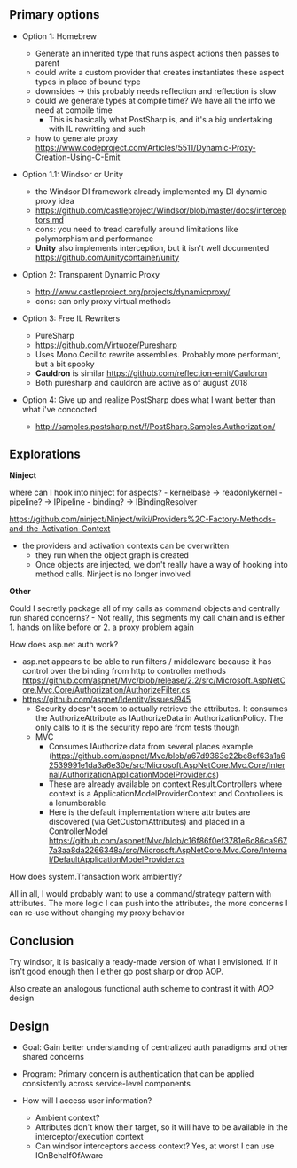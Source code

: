 ﻿#

## Primary options
- Option 1: Homebrew
    - Generate an inherited type that runs aspect actions then passes to parent
    - could write a custom provider that creates instantiates these aspect types in place of bound type
    - downsides -> this probably needs reflection and reflection is slow
    - could we generate types at compile time? We have all the info we need at compile time
		- This is basically what PostSharp is, and it's a big undertaking with IL rewritting and such
	- how to generate proxy https://www.codeproject.com/Articles/5511/Dynamic-Proxy-Creation-Using-C-Emit 
- Option 1.1: Windsor or Unity
	- the Windsor DI framework already implemented my DI dynamic proxy idea
	- https://github.com/castleproject/Windsor/blob/master/docs/interceptors.md
	- cons: you need to tread carefully around limitations like polymorphism and performance
	- **Unity** also implements interception, but it isn't well documented https://github.com/unitycontainer/unity
- Option 2: Transparent Dynamic Proxy
    - http://www.castleproject.org/projects/dynamicproxy/
    - cons: can only proxy virtual methods

- Option 3: Free IL Rewriters
	- PureSharp
	- https://github.com/Virtuoze/Puresharp
	- Uses Mono.Cecil to rewrite assemblies. Probably more performant, but a bit spooky
	- **Cauldron** is similar https://github.com/reflection-emit/Cauldron
	- Both puresharp and cauldron are active as of august 2018

- Option 4: Give up and realize PostSharp does what I want better than what i've concocted 
    - http://samples.postsharp.net/f/PostSharp.Samples.Authorization/


## Explorations

**Ninject**

where can I hook into ninject for aspects?
	- kernelbase -> readonlykernel
	- pipeline? -> IPipeline
	- binding? -> IBindingResolver

https://github.com/ninject/Ninject/wiki/Providers%2C-Factory-Methods-and-the-Activation-Context
- the providers and activation contexts can be overwritten
    - they run when the object graph is created
    - Once objects are injected, we don't really have a way of hooking into method calls. Ninject is no longer involved

**Other**

Could I secretly package all of my calls as command objects and centrally run shared concerns?
	- Not really, this segments my call chain and is either 1. hands on like before or 2. a proxy problem again

How does asp.net auth work?
- asp.net appears to be able to run filters / middleware because it has control
  over the binding from http to controller methods
  https://github.com/aspnet/Mvc/blob/release/2.2/src/Microsoft.AspNetCore.Mvc.Core/Authorization/AuthorizeFilter.cs
- https://github.com/aspnet/Identity/issues/945
	- Security doesn't seem to actually retrieve the attributes. It consumes the AuthorizeAttribute as IAuthorizeData
	  in AuthorizationPolicy. The only calls to it is the security repo are from tests though
	- MVC
		- Consumes IAuthorize data from several places example (https://github.com/aspnet/Mvc/blob/a67d9363e22be8ef63a1a62539991e1da3a6e30e/src/Microsoft.AspNetCore.Mvc.Core/Internal/AuthorizationApplicationModelProvider.cs)
		- These are already available on context.Result.Controllers where context is a ApplicationModelProviderContext and Controllers is a Ienumberable<ControllerModel>
		- Here is the default implementation where attributes are discovered (via GetCustomAttributes) and placed in a ControllerModel https://github.com/aspnet/Mvc/blob/c16f86f0ef3781e6c86ca9677a3aa8da2266348a/src/Microsoft.AspNetCore.Mvc.Core/Internal/DefaultApplicationModelProvider.cs

How does system.Transaction work ambiently?


All in all, I would probably want to use a command/strategy pattern with attributes. The more 
logic I can push into the attributes, the more concerns I can re-use without changing my proxy behavior


## Conclusion
Try windsor, it is basically a ready-made version of what I envisioned. If it isn't good enough
then I either go post sharp or drop AOP.

Also create an analogous functional auth scheme to contrast it with AOP design

## Design
- Goal: Gain better understanding of centralized auth paradigms and other shared concerns
- Program: Primary concern is authentication that can be applied consistently across 
  service-level components

- How will I access user information?
	- Ambient context?
	- Attributes don't know their target, so it will have to be available in the
	  interceptor/execution context
	- Can windsor interceptors access context? Yes, at worst I can use IOnBehalfOfAware


